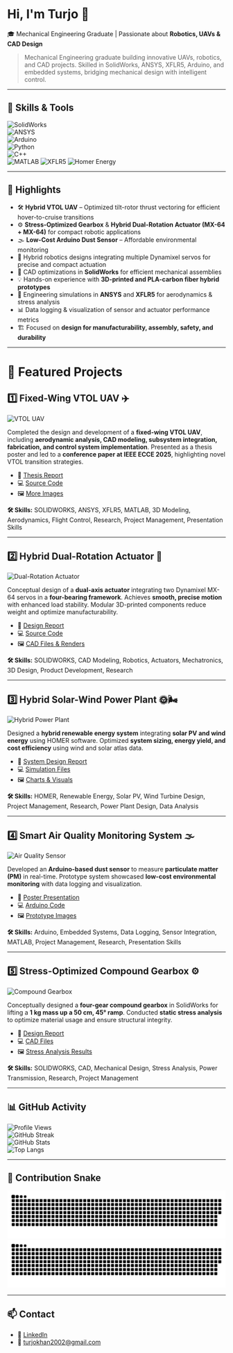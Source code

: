 # Hi, I'm Turjo 👋

🎓 Mechanical Engineering Graduate | Passionate about **Robotics, UAVs & CAD Design**  

> Mechanical Engineering graduate building innovative UAVs, robotics, and CAD projects. Skilled in SolidWorks, ANSYS, XFLR5, Arduino, and embedded systems, bridging mechanical design with intelligent control.

---

## 🔹 Skills & Tools  

![SolidWorks](https://img.shields.io/badge/SolidWorks-FF0000?style=for-the-badge&logo=dassaultsystemes&logoColor=white)  
![ANSYS](https://img.shields.io/badge/ANSYS-FFB71B?style=for-the-badge&logo=ansys&logoColor=black)  
![Arduino](https://img.shields.io/badge/Arduino-00979D?style=for-the-badge&logo=arduino&logoColor=white)  
![Python](https://img.shields.io/badge/Python-3776AB?style=for-the-badge&logo=python&logoColor=white)  
![C++](https://img.shields.io/badge/C++-00599C?style=for-the-badge&logo=cplusplus&logoColor=white)  
![MATLAB](https://img.shields.io/badge/MATLAB-FF7300?style=for-the-badge&logo=matlab&logoColor=white)
![XFLR5](https://img.shields.io/badge/XFLR5-007ACC?style=for-the-badge)
![Homer Energy](https://img.shields.io/badge/Homer_Energy-FF6600?style=for-the-badge)


---


## 🔹 Highlights
- 🛠 **Hybrid VTOL UAV** – Optimized tilt-rotor thrust vectoring for efficient hover-to-cruise transitions  
- ⚙️ **Stress-Optimized Gearbox** & **Hybrid Dual-Rotation Actuator (MX-64 + MX-64)** for compact robotic applications  
- 🌫️ **Low-Cost Arduino Dust Sensor** – Affordable environmental monitoring  
- 🤖 Hybrid robotics designs integrating multiple Dynamixel servos for precise and compact actuation  
- 📐 CAD optimizations in **SolidWorks** for efficient mechanical assemblies  
- 💡 Hands-on experience with **3D-printed and PLA-carbon fiber hybrid prototypes**  
- 🧮 Engineering simulations in **ANSYS** and **XFLR5** for aerodynamics & stress analysis  
- 📊 Data logging & visualization of sensor and actuator performance metrics  
- 🏗️ Focused on **design for manufacturability, assembly, safety, and durability**  

---

# 🚀 Featured Projects

## 1️⃣ Fixed-Wing VTOL UAV ✈️
![VTOL UAV](images/vtol_uav_render.png)

Completed the design and development of a **fixed-wing VTOL UAV**, including **aerodynamic analysis, CAD modeling, subsystem integration, fabrication, and control system implementation**. Presented as a thesis poster and led to a **conference paper at IEEE ECCE 2025**, highlighting novel VTOL transition strategies.

- 📄 [Thesis Report](docs/vtol_thesis.pdf)
- 💻 [Source Code](code/vtol_uav/)
- 🖼 [More Images](images/vtol_uav_gallery/)

**🛠 Skills:** SOLIDWORKS, ANSYS, XFLR5, MATLAB, 3D Modeling, Aerodynamics, Flight Control, Research, Project Management, Presentation Skills  

---

## 2️⃣ Hybrid Dual-Rotation Actuator 🤖
![Dual-Rotation Actuator](images/dual_rotation_actuator.png)

Conceptual design of a **dual-axis actuator** integrating two Dynamixel MX-64 servos in a **four-bearing framework**. Achieves **smooth, precise motion** with enhanced load stability. Modular 3D-printed components reduce weight and optimize manufacturability.

- 📄 [Design Report](docs/dual_rotation_actuator.pdf)
- 💻 [Source Code](code/dual_rotation_actuator/)
- 🖼 [CAD Files & Renders](images/dual_rotation_actuator_gallery/)

**🛠 Skills:** SOLIDWORKS, CAD Modeling, Robotics, Actuators, Mechatronics, 3D Design, Product Development, Research  

---

## 3️⃣ Hybrid Solar-Wind Power Plant 🌞🌬️
![Hybrid Power Plant](images/hybrid_power_plant.png)

Designed a **hybrid renewable energy system** integrating **solar PV and wind energy** using HOMER software. Optimized **system sizing, energy yield, and cost efficiency** using wind and solar atlas data.

- 📄 [System Design Report](docs/hybrid_power_plant.pdf)
- 💻 [Simulation Files](code/hybrid_power_plant/)
- 🖼 [Charts & Visuals](images/hybrid_power_plant_gallery/)

**🛠 Skills:** HOMER, Renewable Energy, Solar PV, Wind Turbine Design, Project Management, Research, Power Plant Design, Data Analysis  

---

## 4️⃣ Smart Air Quality Monitoring System 🌫️
![Air Quality Sensor](images/air_quality_sensor.png)

Developed an **Arduino-based dust sensor** to measure **particulate matter (PM)** in real-time. Prototype system showcased **low-cost environmental monitoring** with data logging and visualization.

- 📄 [Poster Presentation](docs/air_quality_poster.pdf)
- 💻 [Arduino Code](code/arduino_air_quality/)
- 🖼 [Prototype Images](images/air_quality_gallery/)

**🛠 Skills:** Arduino, Embedded Systems, Data Logging, Sensor Integration, MATLAB, Project Management, Research, Presentation Skills  

---

## 5️⃣ Stress-Optimized Compound Gearbox ⚙️
![Compound Gearbox](images/compound_gearbox.png)

Conceptually designed a **four-gear compound gearbox** in SolidWorks for lifting a **1 kg mass up a 50 cm, 45° ramp**. Conducted **static stress analysis** to optimize material usage and ensure structural integrity.

- 📄 [Design Report](docs/compound_gearbox.pdf)
- 💻 [CAD Files](code/compound_gearbox/)
- 🖼 [Stress Analysis Results](images/compound_gearbox_gallery/)

**🛠 Skills:** SOLIDWORKS, CAD, Mechanical Design, Stress Analysis, Power Transmission, Research, Project Management  


---


## 📊 GitHub Activity  

![Profile Views](https://komarev.com/ghpvc/?username=mdlaisurrahmankhanturjo&style=for-the-badge)  
![GitHub Streak](https://streak-stats.demolab.com?user=mdlaisurrahmankhanturjo&theme=tokyonight&hide_border=true&border_radius=10)  
![GitHub Stats](https://github-readme-stats.vercel.app/api?username=mdlaisurrahmankhanturjo&show_icons=true&theme=tokyonight)  
![Top Langs](https://github-readme-stats.vercel.app/api/top-langs/?username=mdlaisurrahmankhanturjo&layout=compact&theme=tokyonight)  

---

## 🐍 Contribution Snake  

![GitHub Snake Light](images/github-contribution-grid-snake.svg#gh-light-mode-only)
![GitHub Snake Dark](images/github-contribution-grid-snake-dark.svg#gh-dark-mode-only)

---

## 📫 Contact  

- 💼 [LinkedIn](https://www.linkedin.com/in/md-laisur-rahman-khan-turjo)  
- 📧 turjokhan2002@gmail.com

